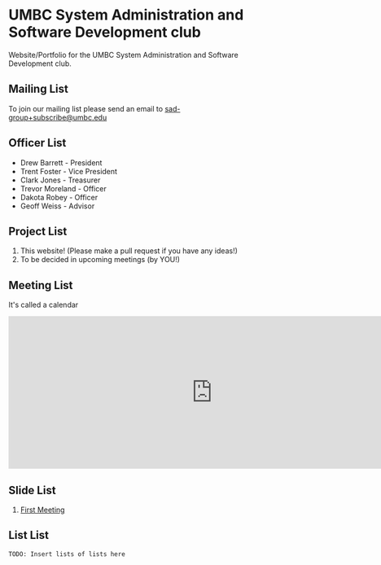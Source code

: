 # UMBC System Administration and Software Development club
Website/Portfolio for the UMBC System Administration and Software Development club.

## Mailing List
To join our mailing list please send an email to sad-group+subscribe@umbc.edu

## Officer List
* Drew Barrett - President
* Trent Foster - Vice President
* Clark Jones - Treasurer
* Trevor Moreland - Officer
* Dakota Robey - Officer
* Geoff Weiss - Advisor

## Project List
1. This website! (Please make a pull request if you have any ideas!)
2. To be decided in upcoming meetings (by YOU!)

## Meeting List
It's called a calendar
<iframe src="https://calendar.google.com/calendar/b/1/embed?height=300&amp;wkst=1&amp;bgcolor=%23ffffff&amp;ctz=America%2FNew_York&amp;src=dW1iYy5lZHVfYWZsOXFnaTdyZWZsYmpyb251OHQ4a29xdWdAZ3JvdXAuY2FsZW5kYXIuZ29vZ2xlLmNvbQ&amp;color=%233F51B5&amp;showTitle=0&amp;showDate=1&amp;showPrint=0&amp;showTabs=1&amp;showCalendars=0&amp;showTz=0&amp;mode=AGENDA" style="border-width:0" width="800" height="300" frameborder="0" scrolling="no"></iframe>

## Slide List
1. [First Meeting](Slides/first_meeting.slides.html)

## List List
`TODO: Insert lists of lists here`
